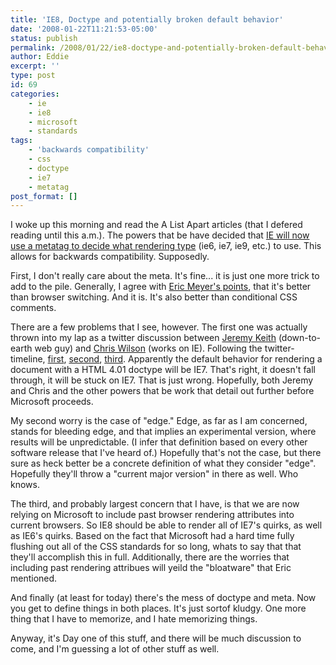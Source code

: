 ```yaml
---
title: 'IE8, Doctype and potentially broken default behavior'
date: '2008-01-22T11:21:53-05:00'
status: publish
permalink: /2008/01/22/ie8-doctype-and-potentially-broken-default-behavior
author: Eddie
excerpt: ''
type: post
id: 69
categories:
    - ie
    - ie8
    - microsoft
    - standards
tags:
    - 'backwards compatibility'
    - css
    - doctype
    - ie7
    - metatag
post_format: []
---
```

I woke up this morning and read the A List Apart articles (that I defered reading until this a.m.).  The powers that be have decided that [IE will now use a metatag to decide what rendering type](http://alistapart.com/articles/beyonddoctype) (ie6, ie7, ie9, etc.) to use.  This allows for backwards compatibility.  Supposedly.

First, I don't really care about the meta.  It's fine... it is just one more trick to add to the pile. Generally, I agree with [Eric Meyer's points](http://alistapart.com/articles/fromswitchestotargets), that it's better than browser switching.  And it is.  It's also better than conditional CSS comments.

There are a few problems that I see, however. The first one was actually thrown into my lap as a twitter discussion between [Jeremy Keith](http://adactio.com/) (down-to-earth web guy) and [Chris Wilson](http://blogs.msdn.com/cwilso/) (works on IE). Following the twitter-timeline, [first](http://twitter.com/adactio/statuses/627930532), [second](http://twitter.com/cwilso/statuses/628255922), [third](http://twitter.com/adactio/statuses/628305212). Apparently the default behavior for rendering a document with a HTML 4.01 doctype will be IE7. That's right, it doesn't fall through, it will be stuck on IE7. That is just wrong. Hopefully, both Jeremy and Chris and the other powers that be work that detail out further before Microsoft proceeds.

My second worry is the case of "edge." Edge, as far as I am concerned, stands for bleeding edge, and that implies an experimental version, where results will be unpredictable.  (I infer that definition based on every other software release that I've heard of.) Hopefully that's not the case, but there sure as heck better be a concrete definition of what they consider "edge".  Hopefully they'll throw a "current major version" in there as well.  Who knows.

The third, and probably largest concern that I have, is that we are now relying on Microsoft to include past browser rendering attributes into current browsers. So IE8 should be able to render all of IE7's quirks, as well as IE6's quirks. Based on the fact that Microsoft had a hard time fully flushing out all of the CSS standards for so long, whats to say that that they'll accomplish this in full. Additionally, there are the worries that including past rendering attribues will yeild the "bloatware" that Eric mentioned.

And finally (at least for today) there's the mess of doctype and meta.  Now you get to define things in both places.  It's just sortof kludgy.  One more thing that I have to memorize, and I hate memorizing things.

Anyway, it's Day one of this stuff, and there will be much discussion to come, and I'm guessing a lot of other stuff as well.